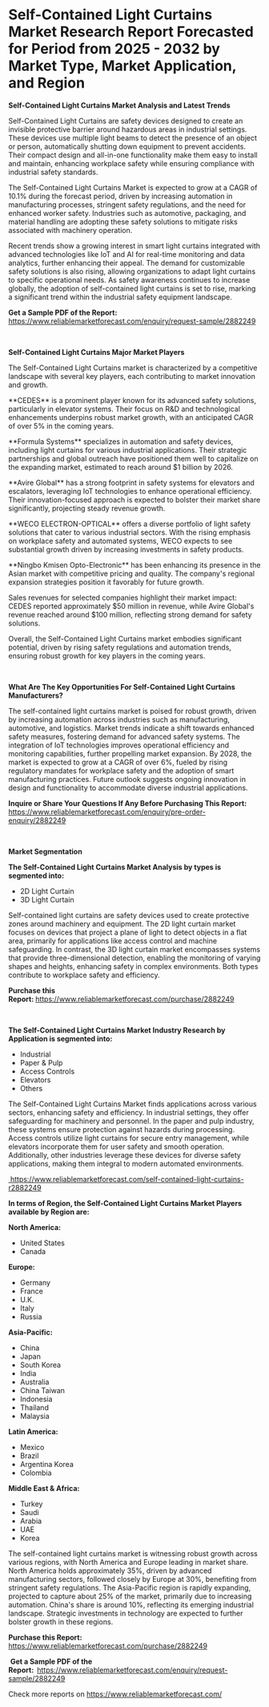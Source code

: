 <p><h1>Self-Contained Light Curtains Market Research Report Forecasted for Period from 2025 -  2032 by Market Type, Market Application, and Region</h1></p><p><strong>Self-Contained Light Curtains Market Analysis and Latest Trends</strong></p>
<p><p>Self-Contained Light Curtains are safety devices designed to create an invisible protective barrier around hazardous areas in industrial settings. These devices use multiple light beams to detect the presence of an object or person, automatically shutting down equipment to prevent accidents. Their compact design and all-in-one functionality make them easy to install and maintain, enhancing workplace safety while ensuring compliance with industrial safety standards.</p><p>The Self-Contained Light Curtains Market is expected to grow at a CAGR of 10.1% during the forecast period, driven by increasing automation in manufacturing processes, stringent safety regulations, and the need for enhanced worker safety. Industries such as automotive, packaging, and material handling are adopting these safety solutions to mitigate risks associated with machinery operation. </p><p>Recent trends show a growing interest in smart light curtains integrated with advanced technologies like IoT and AI for real-time monitoring and data analytics, further enhancing their appeal. The demand for customizable safety solutions is also rising, allowing organizations to adapt light curtains to specific operational needs. As safety awareness continues to increase globally, the adoption of self-contained light curtains is set to rise, marking a significant trend within the industrial safety equipment landscape.</p></p>
<p><strong>Get a Sample PDF of the Report:&nbsp;</strong> <a href="https://www.reliablemarketforecast.com/enquiry/request-sample/2882249?utm_campaign=2413&utm_medium=2&utm_source=Github&utm_content=ia&utm_term=13032025&utm_id=self-contained-light-curtains">https://www.reliablemarketforecast.com/enquiry/request-sample/2882249</a></p>
<p>&nbsp;</p>
<p><strong>Self-Contained Light Curtains Major Market Players</strong></p>
<p><p>The Self-Contained Light Curtains market is characterized by a competitive landscape with several key players, each contributing to market innovation and growth. </p><p>**CEDES** is a prominent player known for its advanced safety solutions, particularly in elevator systems. Their focus on R&D and technological enhancements underpins robust market growth, with an anticipated CAGR of over 5% in the coming years. </p><p>**Formula Systems** specializes in automation and safety devices, including light curtains for various industrial applications. Their strategic partnerships and global outreach have positioned them well to capitalize on the expanding market, estimated to reach around $1 billion by 2026.</p><p>**Avire Global** has a strong footprint in safety systems for elevators and escalators, leveraging IoT technologies to enhance operational efficiency. Their innovation-focused approach is expected to bolster their market share significantly, projecting steady revenue growth.</p><p>**WECO ELECTRON-OPTICAL** offers a diverse portfolio of light safety solutions that cater to various industrial sectors. With the rising emphasis on workplace safety and automated systems, WECO expects to see substantial growth driven by increasing investments in safety products.</p><p>**Ningbo Kmisen Opto-Electronic** has been enhancing its presence in the Asian market with competitive pricing and quality. The company's regional expansion strategies position it favorably for future growth.</p><p>Sales revenues for selected companies highlight their market impact: CEDES reported approximately $50 million in revenue, while Avire Global's revenue reached around $100 million, reflecting strong demand for safety solutions. </p><p>Overall, the Self-Contained Light Curtains market embodies significant potential, driven by rising safety regulations and automation trends, ensuring robust growth for key players in the coming years.</p></p>
<p>&nbsp;</p>
<p><strong>What Are The Key Opportunities For Self-Contained Light Curtains Manufacturers?</strong></p>
<p><p>The self-contained light curtains market is poised for robust growth, driven by increasing automation across industries such as manufacturing, automotive, and logistics. Market trends indicate a shift towards enhanced safety measures, fostering demand for advanced safety systems. The integration of IoT technologies improves operational efficiency and monitoring capabilities, further propelling market expansion. By 2028, the market is expected to grow at a CAGR of over 6%, fueled by rising regulatory mandates for workplace safety and the adoption of smart manufacturing practices. Future outlook suggests ongoing innovation in design and functionality to accommodate diverse industrial applications.</p></p>
<p><strong>Inquire or Share Your Questions If Any Before Purchasing This Report:</strong> <a href="https://www.reliablemarketforecast.com/enquiry/pre-order-enquiry/2882249?utm_campaign=2413&utm_medium=2&utm_source=Github&utm_content=ia&utm_term=13032025&utm_id=self-contained-light-curtains">https://www.reliablemarketforecast.com/enquiry/pre-order-enquiry/2882249</a></p>
<p>&nbsp;</p>
<p><strong>Market Segmentation</strong></p>
<p><strong>The Self-Contained Light Curtains Market Analysis by types is segmented into:</strong></p>
<p><ul><li>2D Light Curtain</li><li>3D Light Curtain</li></ul></p>
<p><p>Self-contained light curtains are safety devices used to create protective zones around machinery and equipment. The 2D light curtain market focuses on devices that project a plane of light to detect objects in a flat area, primarily for applications like access control and machine safeguarding. In contrast, the 3D light curtain market encompasses systems that provide three-dimensional detection, enabling the monitoring of varying shapes and heights, enhancing safety in complex environments. Both types contribute to workplace safety and efficiency.</p></p>
<p><strong>Purchase this Report:&nbsp;</strong><a href="https://www.reliablemarketforecast.com/purchase/2882249?utm_campaign=2413&utm_medium=2&utm_source=Github&utm_content=ia&utm_term=13032025&utm_id=self-contained-light-curtains">https://www.reliablemarketforecast.com/purchase/2882249</a></p>
<p>&nbsp;</p>
<p><strong>The Self-Contained Light Curtains Market Industry Research by Application is segmented into:</strong></p>
<p><ul><li>Industrial</li><li>Paper & Pulp</li><li>Access Controls</li><li>Elevators</li><li>Others</li></ul></p>
<p><p>The Self-Contained Light Curtains Market finds applications across various sectors, enhancing safety and efficiency. In industrial settings, they offer safeguarding for machinery and personnel. In the paper and pulp industry, these systems ensure protection against hazards during processing. Access controls utilize light curtains for secure entry management, while elevators incorporate them for user safety and smooth operation. Additionally, other industries leverage these devices for diverse safety applications, making them integral to modern automated environments.</p></p>
<p><a href="https://www.reliablemarketforecast.com/self-contained-light-curtains-r2882249?utm_campaign=2413&utm_medium=2&utm_source=Github&utm_content=ia&utm_term=13032025&utm_id=self-contained-light-curtains">&nbsp;https://www.reliablemarketforecast.com/self-contained-light-curtains-r2882249</a></p>
<p><strong>In terms of Region, the Self-Contained Light Curtains Market Players available by Region are:</strong></p>
<p>
    <p> <strong> North America: </strong>
        <ul>
            <li>United States</li>
            <li>Canada</li>
        </ul>
        </p> 
    <p> <strong> Europe: </strong>
        <ul>
            <li>Germany</li>
            <li>France</li>
            <li>U.K.</li>
            <li>Italy</li>
            <li>Russia</li>
        </ul>
        </p> 
    <p> <strong> Asia-Pacific: </strong>
        <ul>
            <li>China</li>
            <li>Japan</li>
            <li>South Korea</li>
            <li>India</li>
            <li>Australia</li>
            <li>China Taiwan</li>
            <li>Indonesia</li>
            <li>Thailand</li>
            <li>Malaysia</li>
        </ul>
        </p> 
    <p> <strong> Latin America: </strong>
        <ul>
            <li>Mexico</li>
            <li>Brazil</li>
            <li>Argentina Korea</li>
            <li>Colombia</li>
        </ul>
        </p> 
    <p> <strong> Middle East & Africa: </strong>
        <ul>
            <li>Turkey</li>
            <li>Saudi</li>
            <li>Arabia</li>
            <li>UAE</li>
            <li>Korea</li>
        </ul>
    </p>
    </p>
<p><p>The self-contained light curtains market is witnessing robust growth across various regions, with North America and Europe leading in market share. North America holds approximately 35%, driven by advanced manufacturing sectors, followed closely by Europe at 30%, benefiting from stringent safety regulations. The Asia-Pacific region is rapidly expanding, projected to capture about 25% of the market, primarily due to increasing automation. China's share is around 10%, reflecting its emerging industrial landscape. Strategic investments in technology are expected to further bolster growth in these regions.</p></p>
<p><strong>Purchase this Report: </strong><a href="https://www.reliablemarketforecast.com/purchase/2882249?utm_campaign=2413&utm_medium=2&utm_source=Github&utm_content=ia&utm_term=13032025&utm_id=self-contained-light-curtains">https://www.reliablemarketforecast.com/purchase/2882249</a></p>
<p>&nbsp;<strong>Get a Sample PDF of the Report:&nbsp;&nbsp;</strong><a href="https://www.reliablemarketforecast.com/enquiry/request-sample/2882249?utm_campaign=2413&utm_medium=2&utm_source=Github&utm_content=ia&utm_term=13032025&utm_id=self-contained-light-curtains">https://www.reliablemarketforecast.com/enquiry/request-sample/2882249</a></p>
<p><strong></strong></p>
<p>Check more reports on <a href="https://www.reliablemarketforecast.com/?utm_campaign=2413&utm_medium=2&utm_source=Github&utm_content=ia&utm_term=13032025&utm_id=self-contained-light-curtains">https://www.reliablemarketforecast.com/</a></p>